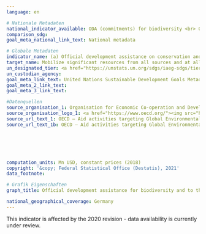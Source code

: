 ```yaml
---
language: en

# Nationale Metadaten
national_indicator_available: ODA (commitments) for biodiversity <br> ODA (gross disbursements) to the forestry sector
comparison_sdg: 
goal_meta_national_link_text: National metadata

# Globale Metadaten
indicator_name: (a) Official development assistance on conservation and sustainable use of biodiversity; and (b) revenue generated and finance mobilized from biodiversity-relevant economic instruments
target_name: Mobilize significant resources from all sources and at all levels to finance sustainable forest management and provide adequate incentives to developing countries to advance such management, including for conservation and reforestation
un_designated_tier: <a href="https://unstats.un.org/sdgs/iaeg-sdgs/tier-classification/" title="Click here for more information on the UN tier classification.">Tier I</a>
un_custodian_agency: 
goal_meta_link_text: United Nations Sustainable Development Goals Metadata
goal_meta_2_link_text: 
goal_meta_3_link_text: 

#Datenquellen
source_organisation_1: Organisation for Economic Co-operation and Development (OECD)
source_organisation_logo_1: <a href="https://www.oecd.org/"><img src="https://g205sdgs.github.io/sdg-indicators/public/OrgImgEn/oecd.png" alt="Logo oecd" style="height:60px; width:148px" /></a>
source_url_text_1: OECD – Aid activities targeting Global Environmental Objectives
source_url_text_1b: OECD – Aid activities targeting Global Environmental Objectives in Sector Foresty






computation_units: Mn USD, constant prices (2018)
copyright: '&copy; Federal Statistical Office (Destatis), 2021'
data_footnote: 

# Grafik Eigenschaften
graph_title: Official development assistance for biodiversity and to the forestry sector

national_geographical_coverage: Germany
---
```


<span style="text-align: center"><i class="fa fa-exclamation-triangle" aria-hidden="true"></i> This indicator is affected by the 2020 revision - data availability is currently under review. <i class="fa fa-exclamation-triangle" aria-hidden="true"></i></span>